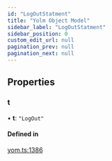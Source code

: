 ```yaml
---
id: "LogOutStatment"
title: "Yolm Object Model"
sidebar_label: "LogOutStatment"
sidebar_position: 0
custom_edit_url: null
pagination_prev: null
pagination_next: null
---
```


## Properties

### t

• **t**: ``"LogOut"``

#### Defined in

[yom.ts:1386](https://github.com/yolmio/boost/blob/964b449/src/yom.ts#L1386)
